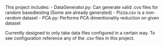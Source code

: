 This project includes: 
    - DataGenerator.py: Can generate valid .cvs files for random basedtesting (Some are already generated)
    - Pizza.csv is a non-random dataset
    - PCA.py: Performs PCA dimentionality reduction on given dataset
 
Currently designed to only take data files configured in a certain way. To see configuration reference any of the .csv files in this project.  